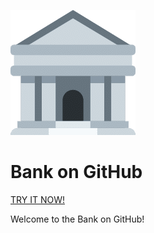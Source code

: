 ![logo](logo.png)

<h1>Bank on GitHub</h1>

<a href="https://bankongithub.github.io">TRY IT NOW!</a>

Welcome to the Bank on GitHub!